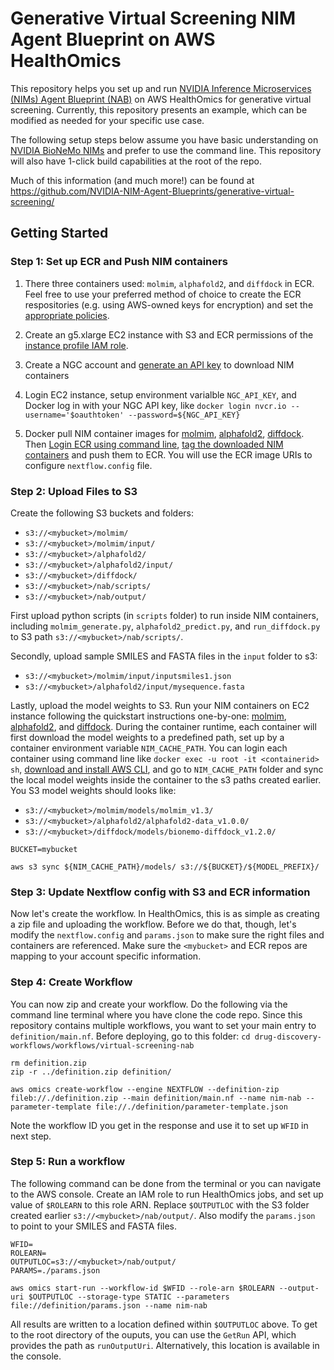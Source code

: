 # Generative Virtual Screening NIM Agent Blueprint on AWS HealthOmics

This repository helps you set up and run [NVIDIA Inference Microservices (NIMs) Agent Blueprint (NAB)](https://github.com/NVIDIA-NIM-Agent-Blueprints/generative-virtual-screening/tree/main) on AWS HealthOmics for generative virtual screening. Currently, this repository presents an example, which can be modified as needed for your specific use case.

The following setup steps below assume you have basic understanding on [NVIDIA BioNeMo NIMs](https://docs.nvidia.com/nim/#bionemo) and prefer to use the command line. This repository will also have 1-click build capabilities at the root of the repo.

Much of this information (and much more!) can be found at https://github.com/NVIDIA-NIM-Agent-Blueprints/generative-virtual-screening/

## Getting Started

### Step 1: Set up ECR and Push NIM containers

1. There three containers used: `molmim`, `alphafold2`, and `diffdock` in ECR. Feel free to use your preferred method of choice to create the ECR respositories (e.g. using AWS-owned keys for encryption) and set the [appropriate policies](https://docs.aws.amazon.com/omics/latest/dev/workflows-ecr.html#permissions-ecr). 

2. Create an g5.xlarge EC2 instance with S3 and ECR permissions of the [instance profile IAM role](https://docs.aws.amazon.com/AWSEC2/latest/UserGuide/iam-roles-for-amazon-ec2.html). 

3. Create a NGC account and [generate an API key](https://org.ngc.nvidia.com/setup/api-key) to download NIM containers

4. Login EC2 instance, setup environment varialble `NGC_API_KEY`, and Docker log in with your NGC API key, like `docker login nvcr.io --username='$oauthtoken' --password=${NGC_API_KEY}`

5. Docker pull NIM container images for [molmim](https://docs.nvidia.com/nim/bionemo/molmim/latest/quickstart-guide.html), [alphafold2](https://docs.nvidia.com/nim/bionemo/alphafold2/latest/quickstart-guide.html), [diffdock](https://docs.nvidia.com/nim/bionemo/diffdock/latest/getting-started.html). Then [Login ECR using command line](https://docs.aws.amazon.com/AmazonECR/latest/userguide/registry_auth.html), [tag the downloaded NIM containers](https://docs.docker.com/reference/cli/docker/image/tag/) and push them to ECR. You will use the ECR image URIs to configure `nextflow.config` file.


### Step 2: Upload Files to S3

Create the following S3 buckets and folders:
* `s3://<mybucket>/molmim/`
* `s3://<mybucket>/molmim/input/`
* `s3://<mybucket>/alphafold2/`
* `s3://<mybucket>/alphafold2/input/`
* `s3://<mybucket>/diffdock/`
* `s3://<mybucket>/nab/scripts/`
* `s3://<mybucket>/nab/output/`

First upload python scripts (in `scripts` folder) to run inside NIM containers, including `molmim_generate.py`, `alphafold2_predict.py`, and `run_diffdock.py` to S3 path `s3://<mybucket>/nab/scripts/`. 

Secondly, upload sample SMILES and FASTA files in the `input` folder to s3:
* `s3://<mybucket>/molmim/input/inputsmiles1.json`
* `s3://<mybucket>/alphafold2/input/mysequence.fasta`

Lastly, upload the model weights to S3. Run your NIM containers on EC2 instance following the quickstart instructions one-by-one: [molmim](https://docs.nvidia.com/nim/bionemo/molmim/latest/quickstart-guide.html), [alphafold2](https://docs.nvidia.com/nim/bionemo/alphafold2/latest/quickstart-guide.html), and [diffdock](https://docs.nvidia.com/nim/bionemo/diffdock/latest/getting-started.html). During the container runtime, each container will first download the model weights to a predefined path, set up by a container environment variable `NIM_CACHE_PATH`. You can login each container using command line like `docker exec -u root -it <containerid> sh`, [download and install AWS CLI](https://docs.aws.amazon.com/cli/latest/userguide/getting-started-install.html), and go to `NIM_CACHE_PATH` folder and sync the local model weights inside the container to the s3 paths created earlier. You S3 model weights should looks like:
* `s3://<mybucket>/molmim/models/molmim_v1.3/`
* `s3://<mybucket>/alphafold2/alphafold2-data_v1.0.0/`
* `s3://<mybucket>/diffdock/models/bionemo-diffdock_v1.2.0/`

```
BUCKET=mybucket

aws s3 sync ${NIM_CACHE_PATH}/models/ s3://${BUCKET}/${MODEL_PREFIX}/
```

### Step 3: Update Nextflow config with S3 and ECR information

Now let's create the workflow. In HealthOmics, this is as simple as creating a zip file and uploading the workflow. Before we do that, though, let's modify the `nextflow.config` and `params.json` to make sure the right files and containers are referenced. Make sure the `<mybucket>` and ECR repos are mapping to your account specific information.


### Step 4: Create Workflow

You can now zip and create your workflow. Do the following via the command line terminal where you have clone the code repo. Since this repository contains multiple workflows, you want to set your main entry to `definition/main.nf`. Before deploying, go to this folder: `cd drug-discovery-workflows/workflows/virtual-screening-nab`

```
rm definition.zip
zip -r ../definition.zip definition/

aws omics create-workflow --engine NEXTFLOW --definition-zip fileb://./definition.zip --main definition/main.nf --name nim-nab --parameter-template file://./definition/parameter-template.json
```

Note the workflow ID you get in the response and use it to set up `WFID` in next step.

### Step 5: Run a workflow
The following command can be done from the terminal or you can navigate to the AWS console. 
Create an IAM role to run HealthOmics jobs, and set up value of `$ROLEARN` to this role ARN. Replace `$OUTPUTLOC` with the S3 folder created earlier `s3://<mybucket>/nab/output/`. Also modify the `params.json` to point to your SMILES and FASTA files.

```
WFID=
ROLEARN=
OUTPUTLOC=s3://<mybucket>/nab/output/
PARAMS=./params.json

aws omics start-run --workflow-id $WFID --role-arn $ROLEARN --output-uri $OUTPUTLOC --storage-type STATIC --parameters file://definition/params.json --name nim-nab
```

All results are written to a location defined within `$OUTPUTLOC` above. To get to the root directory of the ouputs, you can use the `GetRun` API, which provides the path as `runOutputUri`. Alternatively, this location is available in the console.


